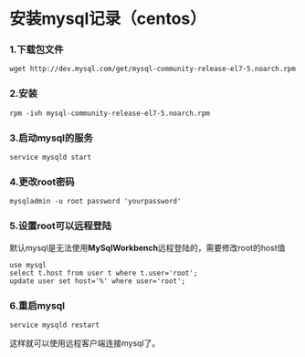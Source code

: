 # 安装mysql记录（centos）

### 1.下载包文件
`wget http://dev.mysql.com/get/mysql-community-release-el7-5.noarch.rpm `

### 2.安装
`rpm -ivh mysql-community-release-el7-5.noarch.rpm`

### 3.启动mysql的服务
`service mysqld start`

### 4.更改root密码
`mysqladmin -u root password 'yourpassword'`

### 5.设置root可以远程登陆  
  默认mysql是无法使用**MySqlWorkbench**远程登陆的，需要修改root的host值
```
use mysql
select t.host from user t where t.user='root';
update user set host='%' where user='root';
```

### 6.重启mysql
`service mysqld restart`

这样就可以使用远程客户端连接mysql了。